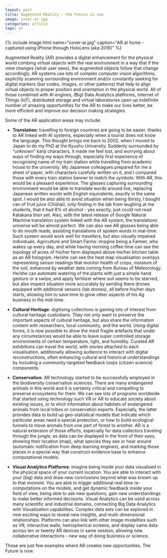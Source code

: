 ```yaml
---
layout: post
title: Augmented Reality - the Future is now
image: cover-ar.jpg
categories: article
tags: ar
---
```


{% include image.html name="cover-ar.jpg" caption="AR at home - captured using iPhone through HoloLens (aka 2016)" %}

Augmented Reality (AR) provides a digital enhancement for the physical world combing virtual objects with the real environment in a way that if the view changes (what user sees), the augmented objects follow that change accordingly. AR systems use lots of complex computer vision algorithms, explicitly scanning surrounding environment and/or constantly seeking for digital markers (bar codes, images, or other patterns) that help to align virtual objects to proper position and orientation in the physical world. All of those combined with AI engines, (Big) Data Analytics platforms, Internet of Things (IoT), distributed storage and virtual laboratories open up indefinite number of amazing opportunities for the AR to make our lives better, be more efficient and improve our decision making strategies.

Some of the AR application areas may include:  

- **Translation**: travelling to foreign countries are going to be easier, thanks to AR linked with AI systems, especially when a tourist does not know the language. This thought brings me back to 2002, when I moved to Japan to do my PhD at the Kyushu University. Suddenly surrounded by "unknown" kanji characters, it made me feel lost, and worrying about ways of finding my ways through, especially first experience of recognising name of my train station while travelling from academic house to the university. My Japanese colleagues prepared for me a sheet of paper, with characters carefully written on it, and I compared those with every train station banner to match the symbols. With AR, this would be a pleasant experience. The glasses capturing surrounding environment would be able to translate words around live, replacing Japanese written words with English equivalents, exactly in the same spot. I would be also able to avoid situation when being thirsty, I bought can of fruit juice (Chūhai), only finding in the lab from laughing at me students, that it had 8% of alcohol - yes exactly, just could not read Katakana then yet. Also, with the latest release of Google Natural Machine translation system linked with the AR system, the translations universe will be almost perfect. We can also see AR glasses being able to do mouth reads, assisting translations of spoken words in real-time. Such system would work well for travellers, but also visually impaired individuals.
Agriculture and Smart Farms: imagine being a Farmer, who wakes up every day, and while having morning coffee time can see the topology of acres of his/her farm displayed above his/her kitchen table as an AR hologram. He/she can see the heat map visualisation overlays representing sensor readings that monitor health of crops, moisture of the soil, enhanced by weather data coming from Bureau of Meteorology. He/she can automate watering of the plants with just a simple hand gesture or a swipe, and apply fertilizer where soil seems to be starved, but also inspect situation more accurately by sending there drones equipped with additional sensors (lab drones), all before his/her days starts, allowing him to save time to grow other aspects of his Ag business in the mid-time.

- **Cultural Heritage**: digitising collections is gaining lots of interest from cultural heritage custodians. They not only want to preserve the important aspects of cultural heritage, but also share the information content with researchers, local community, and the world. Using digital forms, it is now possible to show the most fragile artefacts that under any circumstances would be able to leave super controlled storage environments of certain temperature, light, and humidity. Curated AR exhibitions can travel the world, with stories attached to each visualisation, additionally allowing audience to interact with digital reconstructions, often enhancing cultural and historical understandings by including a community-targeted feedback loops (citizen science) components. 

- **Conservation**: AR technology started to be successfully employed in the biodiversity conservation sciences. There are many endangered animals in this world and it is certainly critical and compelling to preserve ecosystems for them. We can see lots of programs worldwide that started using technology such VR or AR to educate society about existing issues, or to elicit information about habitats of endangered animals from local tribes or conservation experts. Especially, the latter provides data to build up geo-statistical models that indicate which particular areas need a special protection, or how to build ecological tunnels to move animals from one part of forest to another. AR is a natural extension of those efforts, especially for data collectors traveling through the jungle, as data can be displayed in the front of their eyes, showing their location (map), what species they see or hear around (automatic notification from deep learning engines), and marking those places in a special way that construct evidence base to enhance computational models.

- **Visual Analytics Platforms**: imagine being inside your data visualised in the physical space of your current location. You are able to interact with your (big) data and draw new conclusions beyond what was known up to that moment. You are able to trigger additional real-time re-computations on the models, and get dynamic feedback inside your field of view, being able to ask new questions, gain new understandings to make better informed decisions. Visual Analytics can be used across many scientific and industrial domains, connecting Big Data Analytics with Visualization capabilities. Complex data sets can be explored in new exciting ways to reveal new insights, and multi-dimensional relationships. Platforms can also link with other image modalities such as VR, interactive walls, hemispherical screens, and display same data across ten or twenty AR devices in same session, allowing new collaborative interactions - new way of doing business or science.

Those are just few examples where AR creates new opportunities. The Future is now.